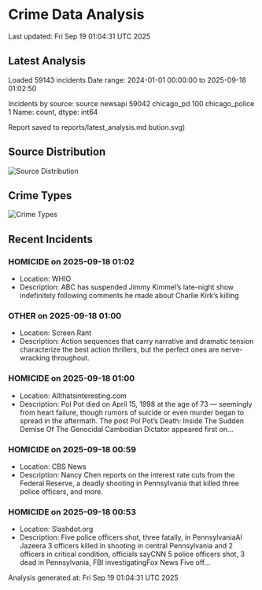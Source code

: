 # Crime Data Analysis
Last updated: Fri Sep 19 01:04:31 UTC 2025

## Latest Analysis

Loaded 59143 incidents
Date range: 2024-01-01 00:00:00 to 2025-09-18 01:02:50

Incidents by source:
source
newsapi           59042
chicago_pd          100
chicago_police        1
Name: count, dtype: int64

Report saved to reports/latest_analysis.md
bution.svg)

## Source Distribution
![Source Distribution](images/source_distribution.svg)

## Crime Types
![Crime Types](images/crime_types.svg)

## Recent Incidents

### HOMICIDE on 2025-09-18 01:02
- Location: WHIO
- Description: ABC has suspended Jimmy Kimmel’s late-night show indefinitely following comments he made about Charlie Kirk’s killing


### OTHER on 2025-09-18 01:00
- Location: Screen Rant
- Description: Action sequences that carry narrative and dramatic tension characterize the best action thrillers, but the perfect ones are nerve-wracking throughout.


### HOMICIDE on 2025-09-18 01:00
- Location: Allthatsinteresting.com
- Description: Pol Pot died on April 15, 1998 at the age of 73 — seemingly from heart failure, though rumors of suicide or even murder began to spread in the aftermath. 
The post Pol Pot’s Death: Inside The Sudden Demise Of The Genocidal Cambodian Dictator appeared first on…


### HOMICIDE on 2025-09-18 00:59
- Location: CBS News
- Description: Nancy Chen reports on the interest rate cuts from the Federal Reserve, a deadly shooting in Pennsylvania that killed three police officers, and more.


### HOMICIDE on 2025-09-18 00:53
- Location: Slashdot.org
- Description: Five police officers shot, three fatally, in PennsylvaniaAl Jazeera 3 officers killed in shooting in central Pennsylvania and 2 officers in critical condition, officials sayCNN 5 police officers shot, 3 dead in Pennsylvania, FBI investigatingFox News Five off…

Analysis generated at: Fri Sep 19 01:04:31 UTC 2025
